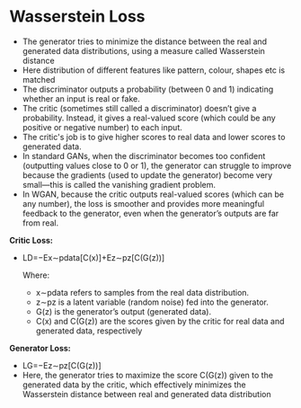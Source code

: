 # Wasserstein Loss

* The generator tries to minimize the distance between the real and generated data distributions, using a measure called Wasserstein distance
* Here distribution of different features like pattern, colour, shapes etc is matched
* The discriminator outputs a probability (between 0 and 1) indicating whether an input is real or fake.
* The critic (sometimes still called a discriminator) doesn’t give a probability. Instead, it gives a real-valued score (which could be any positive or negative number) to each input.
* The critic's job is to give higher scores to real data and lower scores to generated data.
* In standard GANs, when the discriminator becomes too confident (outputting values close to 0 or 1), the generator can struggle to improve because the gradients (used to update the generator) become very small—this is called the vanishing gradient problem.
* In WGAN, because the critic outputs real-valued scores (which can be any number), the loss is smoother and provides more meaningful feedback to the generator, even when the generator’s outputs are far from real.

**Critic Loss:**

*   LD​=−Ex∼pdata​​\[C(x)]+Ez∼pz​​\[C(G(z))]

    Where:

    * x∼pdata​ refers to samples from the real data distribution.
    * z∼pz​ is a latent variable (random noise) fed into the generator.
    * G(z) is the generator’s output (generated data).
    * C(x) and C(G(z)) are the scores given by the critic for real data and generated data, respectively

**Generator Loss:**

* LG​=−Ez∼pz​​\[C(G(z))]
* Here, the generator tries to maximize the score C(G(z)) given to the generated data by the critic, which effectively minimizes the Wasserstein distance between real and generated data distribution
